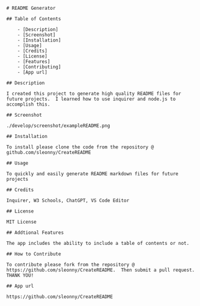 
    
    # README Generator
    
    ## Table of Contents

        - [Description]
        - [Screenshot]
        - [Installation]
        - [Usage]
        - [Credits]
        - [License]
        - [Features]
        - [Contributing]
        - [App url]
    
    ## Description
    
    I created this project to generate high quality README files for future projects.  I learned how to use inquirer and node.js to accomplish this.

    ## Screenshot

    ./develop/screenshot/exampleREADME.png
   
    ## Installation

    To install please clone the code from the repository @ github.com/sleonny/CreateREADME

    ## Usage
    
    To quickly and easily generate README markdown files for future projects
    
    ## Credits
    
    Inquirer, W3 Schools, ChatGPT, VS Code Editor
    
    ## License
    
    MIT License
    
    ## Addtional Features
    
    The app includes the ability to include a table of contents or not.
    
    ## How to Contribute
    
    To contribute please fork from the repository @ https://github.com/sleonny/CreateREADME.  Then submit a pull request.  THANK YOU!
    
    ## App url
    
    https://github.com/sleonny/CreateREADME